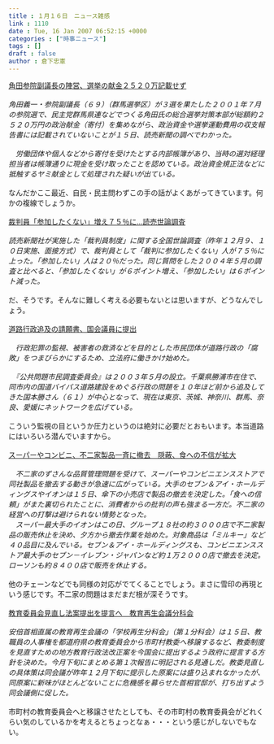 ```yaml
---
title : １月１６日　ニュース雑感
link : 1110
date : Tue, 16 Jan 2007 06:52:15 +0000
categories : ["時事ニュース"]
tags : []
draft : false
author : 倉下忠憲
---
```


<A HREF="http://www.yomiuri.co.jp/national/news/20070116it01.htm?from=top" TARGET="_blank">角田参院副議長の陣営、選挙の献金２５２０万記載せず</A><BR><BR><I>角田義一・参院副議長（６９）（群馬選挙区）が３選を果たした２００１年７月の参院選で、民主党群馬県連などでつくる角田氏の総合選挙対策本部が総額約２５２０万円の政治献金（寄付）を集めながら、政治資金や選挙運動費用の収支報告書には記載されていないことが１５日、読売新聞の調べでわかった。<BR><BR>　労働団体や個人などから寄付を受けたとする内部帳簿があり、当時の選対経理担当者は帳簿通りに現金を受け取ったことを認めている。政治資金規正法などに抵触するヤミ献金として処理された疑いが出ている。</I><BR><BR>なんだかここ最近、自民・民主問わずこの手の話がよくあがってきています。何かの複線でしょうか。<BR><BR><A HREF="http://www.yomiuri.co.jp/national/news/20070115it12.htm" TARGET="_blank">裁判員「参加したくない」増え７５％に…読売世論調査</A><BR><BR><I>読売新聞社が実施した「裁判員制度」に関する全国世論調査（昨年１２月９、１０日実施、面接方式）で、裁判員として「裁判に参加したくない」人が７５％に上った。「参加したい」人は２０％だった。同じ質問をした２００４年５月の調査と比べると、「参加したくない」が６ポイント増え、「参加したい」は６ポイント減った。</I><BR><BR>だ、そうです。そんなに難しく考える必要もないとは思いますが、どうなんでしょう。<BR><BR><A HREF="http://www.ohmynews.co.jp/News.aspx?news_id=000000004539" TARGET="_blank">道路行政追及の請願書、国会議員に提出 </A><BR><BR><I>　行政犯罪の監視、被害者の救済などを目的とした市民団体が道路行政の「腐敗」をつまびらかにするため、立法府に働きかけ始めた。<BR><BR>　『公共問題市民調査委員会』は２００３年５月の設立。千葉県勝浦市在住で、同市内の国道バイパス道路建設をめぐる行政の問題を１０年ほど前から追及してきた国本勝さん（６１）が中心となって、現在は東京、茨城、神奈川、群馬、奈良、愛媛にネットワークを広げている。</I><BR><BR>こういう監視の目というか圧力というのは絶対に必要だとおもいます。本当道路にはいろいろ潜んでいますから。<BR><BR><A HREF="http://www.iza.ne.jp/news/newsarticle/35148/" TARGET="_blank">スーパーやコンビニ、不二家製品一斉に撤去　隠蔽、食への不信が拡大</A><BR><BR><I>　不二家のずさんな品質管理問題を受けて、スーパーやコンビニエンスストアで同社製品を撤去する動きが急速に広がっている。大手のセブン＆アイ・ホールディングスやイオンは１５日、傘下の小売店で製品の撤去を決定した。「食への信頼」がまた裏切られたことに、消費者からの批判の声も強まる一方だ。不二家の経営への打撃は避けられない情勢となった。<BR>　スーパー最大手のイオンはこの日、グループ１８社の約３０００店で不二家製品の販売休止を決め、夕方から撤去作業を始めた。対象商品は「ミルキー」など４０品目に及んでいる。セブン＆アイ・ホールディングスも、コンビニエンスストア最大手のセブン－イレブン・ジャパンなど約１万２０００店で撤去を決定。ローソンも約８４００店で販売を休止する。</I><BR><BR>他のチェーンなどでも同様の対応がでてくることでしょう。まさに雪印の再現という感じです。不二家の問題はまだまだ根が深そうです。<BR><BR><A HREF="http://www.asahi.com/politics/update/0115/006.html" TARGET="_blank">教育委員会見直し法案提出を提言へ　教育再生会議分科会</A><BR><BR><I>安倍首相直属の教育再生会議の「学校再生分科会」（第１分科会）は１５日、教職員の人事権を都道府県の教育委員会から市町村教委へ移譲するなど、教委制度を見直すための地方教育行政法改正案を今国会に提出するよう政府に提言する方針を決めた。今月下旬にまとめる第１次報告に明記される見通しだ。教委見直しの具体策は同会議が昨年１２月下旬に提示した原案には盛り込まれなかったが、同原案に新味がほとんどないことに危機感を募らせた首相官邸が、打ち出すよう同会議側に促した。</I> <BR><BR>市町村の教育委員会へと移譲させたとしても、その市町村の教育委員会がどれくらい気のしているかを考えるとちょっとなぁ・・・という感じがしないでもない。<BR><BR><BR><BR><br><br>
